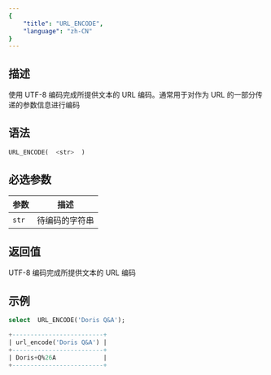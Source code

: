 ```yaml
---
{
    "title": "URL_ENCODE",
    "language": "zh-CN"
}
---
```

## 描述

使用 UTF-8 编码完成所提供文本的 URL 编码。通常用于对作为 URL 的一部分传递的参数信息进行编码

## 语法

```sql
URL_ENCODE(  <str>  ) 
```

## 必选参数

| 参数 | 描述 |
|------|------|
| `str` | 待编码的字符串 |

## 返回值

UTF-8 编码完成所提供文本的 URL 编码

## 示例

```sql
select  URL_ENCODE('Doris Q&A');
```

```sql
+-------------------------+
| url_encode('Doris Q&A') |
+-------------------------+
| Doris+Q%26A             |
+-------------------------+

```